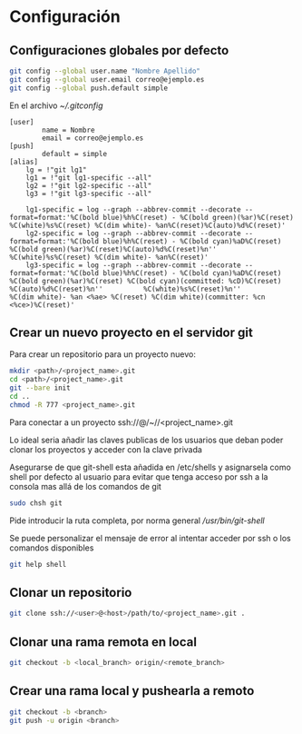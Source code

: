 # Configuración

## Configuraciones globales por defecto

````bash
git config --global user.name "Nombre Apellido"
git config --global user.email correo@ejemplo.es
git config --global push.default simple
````

En el archivo *~/.gitconfig*

````
[user]
        name = Nombre
        email = correo@ejemplo.es
[push]
        default = simple
[alias]
    lg = !"git lg1"
    lg1 = !"git lg1-specific --all"
    lg2 = !"git lg2-specific --all"
    lg3 = !"git lg3-specific --all"

    lg1-specific = log --graph --abbrev-commit --decorate --format=format:'%C(bold blue)%h%C(reset) - %C(bold green)(%ar)%C(reset) %C(white)%s%C(reset) %C(dim white)- %an%C(reset)%C(auto)%d%C(reset)'
    lg2-specific = log --graph --abbrev-commit --decorate --format=format:'%C(bold blue)%h%C(reset) - %C(bold cyan)%aD%C(reset) %C(bold green)(%ar)%C(reset)%C(auto)%d%C(reset)%n''          %C(white)%s%C(reset) %C(dim white)- %an%C(reset)'
    lg3-specific = log --graph --abbrev-commit --decorate --format=format:'%C(bold blue)%h%C(reset) - %C(bold cyan)%aD%C(reset) %C(bold green)(%ar)%C(reset) %C(bold cyan)(committed: %cD)%C(reset) %C(auto)%d%C(reset)%n''          %C(white)%s%C(reset)%n''          %C(dim white)- %an <%ae> %C(reset) %C(dim white)(committer: %cn <%ce>)%C(reset)'
````

## Crear un nuevo proyecto en el servidor git


Para crear un repositorio para un proyecto nuevo:

````bash
mkdir <path>/<project_name>.git
cd <path>/<project_name>.git
git --bare init
cd ..
chmod -R 777 <project_name>.git
````

Para conectar a un proyecto ssh://<user>@<host>/~/<path>/<project_name>.git

Lo ideal seria añadir las claves publicas de los usuarios que deban poder clonar los proyectos y acceder con la clave privada

Asegurarse de que git-shell esta añadida en /etc/shells y asignarsela como shell por defecto al usuario para evitar que tenga acceso por ssh a la consola mas allá de los comandos de git

````bash
sudo chsh git
````
Pide introducir la ruta completa, por norma general */usr/bin/git-shell*

Se puede personalizar el mensaje de error al intentar acceder por ssh o los comandos disponibles

````bash
git help shell
````

## Clonar un repositorio

````bash
git clone ssh://<user>@<host>/path/to/<project_name>.git .
````

## Clonar una rama remota en local
````bash
git checkout -b <local_branch> origin/<remote_branch>
````

## Crear una rama local y pushearla a remoto
````bash
git checkout -b <branch>
git push -u origin <branch>
````


